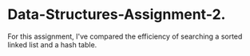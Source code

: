 # Data-Structures-Assignment-2.
For this assignment, I've compared the efficiency of searching a sorted linked list and a hash table.
